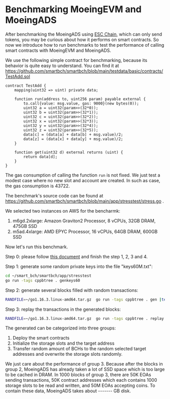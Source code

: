 # Benchmarking MoeingEVM and MoeingADS

After benchmarking the MoeingADS using [ESC Chain](./benchmarking-moeingads.md), which can only send tokens, you may be curious about how it performs on smart contracts. So now we introduce how to run benchmarks to test the performance of calling smart contracts with MoeingEVM and MoeingADS.

We use the following simple contract for benchmarking, because its behavior is quite easy to understand. You can find it at https://github.com/smartbch/smartbch/blob/main/testdata/basic/contracts/TestAdd.sol

```solidity
contract TestAdd {
    mapping(uint32 => uint) private data;

    function run(address to, uint256 param) payable external {
        to.call{value: msg.value, gas: 9000}(new bytes(0));
        uint32 a = uint32(param>>(32*0));
        uint32 b = uint32(param>>(32*1));
        uint32 c = uint32(param>>(32*2));
        uint32 x = uint32(param>>(32*3));
        uint32 y = uint32(param>>(32*4));
        uint32 z = uint32(param>>(32*5));
        data[c] = (data[a] + data[b] + msg.value)/2;
        data[z] = (data[x] + data[y] + msg.value)/2;
    }

    function get(uint32 d) external returns (uint) {
        return data[d];
    }
}
```

The gas consumption of calling the function `run` is not fixed. We just test a modest case where no new slot and account are created. In such as case, the gas consumption is 43722.

The benchmark's source code can be found at https://github.com/smartbch/smartbch/blob/main/app/stresstest/stress.go . 

We selected two instances on AWS for the bencharmk:

1. m6gd.2xlarge: Amazon Graviton2 Processor, 8 vCPUs, 32GB DRAM, 475GB SSD
2. m5ad.4xlarge: AMD EPYC Processor, 16 vCPUs, 64GB DRAM, 600GB SSD

Now let's run this benchmark.

Step 0: please follow [this document](../developers-guide/runsinglenode.md) and finish the step 1, 2, 3 and 4.

Step 1: generate some random private keys into the file "keys60M.txt":

```bash
cd ~/smart_bch/smartbch/app/stresstest
go run -tags cppbtree . genkeys60
```

Step 2: generate several blocks filled with random transactions:

```bash
RANDFILE=~/go1.16.3.linux-amd64.tar.gz  go run -tags cppbtree . gen |tee gen.log
```

Step 3: replay the transactions in the generated blocks:

```bash
RANDFILE=~/go1.16.3.linux-amd64.tar.gz  go run -tags cppbtree . replay |tee replay.log
```

The generated can be categorized into three groups:

1. Deploy the smart contracts
2. Initialize the storage slots and the target address
3. Transfer random amount of BCHs to the random selected target addresses and overwrite the storage slots randomly.

We just care about the performance of group 3. Because after the blocks in group 2, MoeingADS has already taken a lot of SSD space which is too large to be cached in DRAM. In 1000 blocks of group 3, there are 50K EOAs sending transactions, 50K contract addresses which each contains 1000 storage slots to be read and written, and 50M EOAs accepting coins. To contain these data, MoeingADS takes about ------- GB disk.

